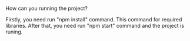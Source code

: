 How can you running the project?

Firstly, you need run "npm install" command. This command for required libraries.
After that, you need run "npm start" command and the project is runing.

